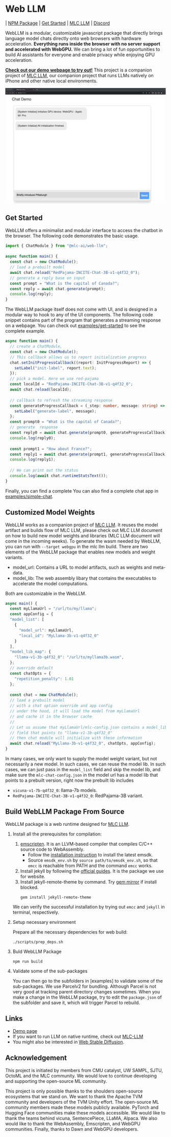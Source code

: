 [discord-url]: https://discord.gg/9Xpy2HGBuD

# Web LLM
| [NPM Package](https://www.npmjs.com/package/@mlc-ai/web-llm) | [Get Started](#get-started) | [MLC LLM](https://github.com/mlc-ai/mlc-llm) | [Discord][discord-url]

WebLLM is a modular, customizable javascript package that directly
brings language model chats directly onto web browsers with hardware acceleration.
**Everything runs inside the browser with no server support and accelerated with WebGPU.**
We can bring a lot of fun opportunities to build AI assistants for everyone and enable privacy while enjoying GPU acceleration.

**[Check out our demo webpage to try out!](https://mlc.ai/web-llm/)**
This project is a companion project of [MLC LLM](https://github.com/mlc-ai/mlc-llm),
our companion project that runs LLMs natively on iPhone and other native local environments.


<img src="site/img/fig/demo.gif">

## Get Started

WebLLM offers a minimalist and modular interface to access the chatbot in the browser.
The following code demonstrates the basic usage.

```typescript
import { ChatModule } from "@mlc-ai/web-llm";

async function main() {
  const chat = new ChatModule();
  // load a prebuilt model
  await chat.reload("RedPajama-INCITE-Chat-3B-v1-q4f32_0");
  // generate a reply base on input
  const prompt = "What is the capital of Canada?";
  const reply = await chat.generate(prompt);
  console.log(reply);
}
```

The WebLLM package itself does not come with UI, and is designed in a
modular way to hook to any of the UI components. The following code snippet
contains part of the program that generates a streaming response on a webpage.
You can check out [examples/get-started](examples/get-started/) to see the complete example.

```typescript
async function main() {
  // create a ChatModule,
  const chat = new ChatModule();
  // This callback allows us to report initialization progress
  chat.setInitProgressCallback((report: InitProgressReport) => {
    setLabel("init-label", report.text);
  });
  // pick a model. Here we use red-pajama
  const localId = "RedPajama-INCITE-Chat-3B-v1-q4f32_0";
  await chat.reload(localId);

  // callback to refresh the streaming response
  const generateProgressCallback = (_step: number, message: string) => {
    setLabel("generate-label", message);
  };
  const prompt0 = "What is the capital of Canada?";
  // generate  response
  const reply0 = await chat.generate(prompt0, generateProgressCallback);
  console.log(reply0);

  const prompt1 = "How about France?";
  const reply1 = await chat.generate(prompt1, generateProgressCallback)
  console.log(reply1);

  // We can print out the status
  console.log(await chat.runtimeStatsText());
}
```

Finally, you can find a complete
You can also find a complete chat app in [examples/simple-chat](examples/simple-chat/).

## Customized Model Weights

WebLLM works as a companion project of [MLC LLM](https://github.com/mlc-ai/mlc-llm).
It reuses the model artifact and builds flow of MLC LLM, please check out MLC LLM document
on how to build new model weights and libraries (MLC LLM document will come in the incoming weeks).
To generate the wasm needed by WebLLM, you can run with `--target webgpu` in the mlc llm build.
There are two elements of the WebLLM package that enables new models and weight variants.

- model_url: Contains a URL to model artifacts, such as weights and meta-data.
- model_lib: The web assembly libary that contains the executables to accelerate the model computations.

Both are customizable in the WebLLM.

```typescript
async main() {
  const myLlamaUrl = "/url/to/my/llama";
  const appConfig = {
  "model_list": [
    {
      "model_url": myLlamaUrl,
      "local_id": "MyLlama-3b-v1-q4f32_0"
    }
  ],
  "model_lib_map": {
    "llama-v1-3b-q4f32_0": "/url/to/myllama3b.wasm",
  };
  // override default
  const chatOpts = {
    "repetition_penalty": 1.01
  };

  const chat = new ChatModule();
  // load a prebuilt model
  // with a chat option override and app config
  // under the hood, it will load the model from myLlamaUrl
  // and cache it in the browser cache
  //
  // Let us assume that myLlamaUrl/mlc-config.json contains a model_lib
  // field that points to "llama-v1-3b-q4f32_0"
  // then chat module will initialize with these information
  await chat.reload("MyLlama-3b-v1-q4f32_0", chatOpts, appConfig);
}
```

In many cases, we only want to supply the model weight variant, but
not necessarily a new model. In such cases, we can reuse the model lib.
In such cases, we can just pass in the `model_list` field and skip the model lib,
and make sure the `mlc-chat-config.json` in the model url has a model lib
that points to a prebuilt version, right now the prebuilt lib includes

- `vicuna-v1-7b-q4f32_0`: llama-7b models.
- `RedPajama-INCITE-Chat-3B-v1-q4f32_0`: RedPajama-3B variant.


## Build WebLLM Package From Source

WebLLM package is a web runtime designed for [MLC LLM](https://github.com/mlc-ai/mlc-llm).

1. Install all the prerequisites for compilation:
    1. [emscripten](https://emscripten.org). It is an LLVM-based compiler that compiles C/C++ source code to WebAssembly.
        - Follow the [installation instruction](https://emscripten.org/docs/getting_started/downloads.html#installation-instructions-using-the-emsdk-recommended) to install the latest emsdk.
        - Source `emsdk_env.sh` by `source path/to/emsdk_env.sh`, so that `emcc` is reachable from PATH and the command `emcc` works.
    4. Install jekyll by following the [official guides](https://jekyllrb.com/docs/installation/). It is the package we use for website.
    5. Install jekyll-remote-theme by command. Try [gem mirror](https://gems.ruby-china.com/) if install blocked.
        ```shell
        gem install jekyll-remote-theme
        ```
    We can verify the successful installation by trying out `emcc` and `jekyll` in terminal, respectively.

2. Setup necessary environment

    Prepare all the necessary dependencies for web build:
    ```shell
    ./scripts/prep_deps.sh
    ```

3. Buld WebLLM Package

    ```shell
    npm run build
    ```

4. Validate some of the sub-packages

    You can then go to the subfolders in [examples] to validate some of the sub-packages.
    We use Parcelv2 for bundling. Although Parcel is not very good at tracking parent directory
    changes sometimes. When you make a change in the WebLLM package, try to edit the `package.json`
    of the subfolder and save it, which will trigger Parcel to rebuild.


## Links

- [Demo page](https://mlc.ai/web-llm/)
- If you want to run LLM on native runtime, check out [MLC-LLM](https://github.com/mlc-ai/mlc-llm)
- You might also be interested in [Web Stable Diffusion](https://github.com/mlc-ai/web-stable-diffusion/).

## Acknowledgement

This project is initiated by members from CMU catalyst, UW SAMPL, SJTU, OctoML and the MLC community. We would love to continue developing and supporting the open-source ML community.

This project is only possible thanks to the shoulders open-source ecosystems that we stand on. We want to thank the Apache TVM community and developers of the TVM Unity effort. The open-source ML community members made these models publicly available. PyTorch and Hugging Face communities make these models accessible. We would like to thank the teams behind vicuna, SentencePiece, LLaMA, Alpaca. We also would like to thank the WebAssembly, Emscripten, and WebGPU communities. Finally, thanks to Dawn and WebGPU developers.
